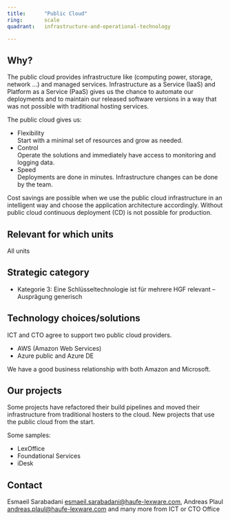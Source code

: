 ```yaml
---
title:      "Public Cloud"
ring:       scale
quadrant:   infrastructure-and-operational-technology

---
```


## Why? ##

The public cloud provides infrastructure like (computing power, storage, network ...) and managed services.
Infrastructure as a Service (IaaS) and Platform as a Service (PaaS) gives us the chance to automate our deployments and to maintain our released software versions in a way that was not possible with traditional hosting services.

The public cloud gives us:

- Flexibility   
  Start with a minimal set of resources and grow as needed.
- Control   
  Operate the solutions and immediately have access to monitoring and logging data.
- Speed   
  Deployments are done in minutes. Infrastructure changes can be done by the team.

Cost savings are possible when we use the public cloud infrastructure in an intelligent way and choose the application architecture accordingly.
Without public cloud continuous deployment (CD) is not possible for production.

## Relevant for which units ##

All units

## Strategic category ##

- Kategorie 3: Eine Schlüsseltechnologie ist für mehrere HGF relevant – Ausprägung generisch

## Technology choices/solutions ##

ICT and CTO agree to support two public cloud providers.

- AWS (Amazon Web Services)
- Azure public and Azure DE

We have a good business relationship with both Amazon and Microsoft.

## Our projects ##

Some projects have refactored their build pipelines and moved their infrastructure from traditional hosters to the cloud.
New projects that use the public cloud from the start.

<!-- @sarabadanie Maybe it's a good idea to say which ones are lift and shift and which are native? -->

Some samples:
- LexOffice
- Foundational Services
- iDesk

## Contact ##

Esmaeil Sarabadani <esmaeil.sarabadani@haufe-lexware.com>, Andreas Plaul <andreas.plaul@haufe-lexware.com> and many more from ICT or CTO Office
